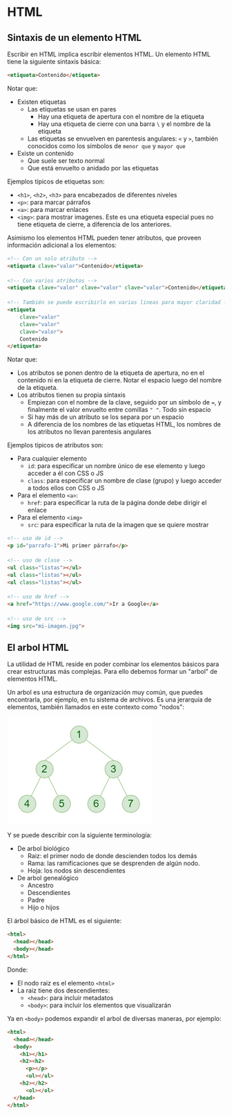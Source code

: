 # HTML
## Sintaxis de un elemento HTML

Escribir en HTML implica escribir elementos HTML. Un elemento HTML tiene la siguiente sintaxis básica:

```html
<etiqueta>Contenido</etiqueta>
```
Notar que:
- Existen etiquetas
  - Las etiquetas se usan en pares
    - Hay una etiqueta de apertura con el nombre de la etiqueta
    - Hay una etiqueta de cierre con una barra `\` y el nombre de la etiqueta
  - Las etiquetas se envuelven en parentesis angulares: `<` y `>`, también conocidos como los símbolos de `menor que` y `mayor que`
- Existe un contenido
  - Que suele ser texto normal
  - Que está envuelto o anidado por las etiquetas

Ejemplos típicos de etiquetas son:
- `<h1>`, `<h2>`, `<h3>` para encabezados de diferentes niveles
- `<p>`: para marcar párrafos
- `<a>`: para marcar enlaces
- `<img>`: para mostrar imagenes. Este es una etiqueta especial pues no tiene etiqueta de cierre, a diferencia de los anteriores.

Asimismo los elementos HTML pueden tener atributos, que proveen información adicional a los elementos:

```html
<!-- Con un solo atributo -->
<etiqueta clave="valor">Contenido</etiqueta>

<!-- Con varios atributos -->
<etiqueta clave="valor" clave="valor" clave="valor">Contenido</etiqueta>

<!-- También se puede escribirlo en varias lineas para mayor claridad -->
<etiqueta 
    clave="valor"
    clave="valor"
    clave="valor">
    Contenido
</etiqueta>

```
Notar que:
- Los atributos se ponen dentro de la etiqueta de apertura, no en el contenido ni en la etiqueta de cierre. Notar el espacio luego del nombre de la etiqueta.
- Los atributos tienen su propia sintaxis
  - Empiezan con el nombre de la clave, seguido por un símbolo de `=`, y finalmente el valor envuelto entre comillas `" "`. Todo sin espacio
  - Si hay más de un atributo se los separa por un espacio
  - A diferencia de los nombres de las etiquetas HTML, los nombres de los atributos no llevan parentesis angulares

Ejemplos típicos de atributos son:
- Para cualquier elemento
  - `id`: para especificar un nombre único de ese elemento y luego acceder a él con CSS o JS
  - `class`: para especificar un nombre de clase (grupo) y luego acceder a todos ellos con CSS o JS
- Para el elemento `<a>`:
  - `href`: para especificar la ruta de la página donde debe dirigir el enlace
- Para el elemento `<img>`
  - `src`: para especificar la ruta de la imagen que se quiere mostrar

```html
<!-- uso de id -->
<p id="parrafo-1">Mi primer párrafo</p>

<!-- uso de clase -->
<ul class="listas"></ul>
<ul class="listas"></ul>
<ul class="listas"></ul>

<!-- uso de href -->
<a href="https://www.google.com/">Ir a Google</a>

<!-- uso de src -->
<img src="mi-imagen.jpg">

```

## El arbol HTML

La utilidad de HTML reside en poder combinar los elementos básicos para crear estructuras más complejas. Para ello debemos formar un "arbol" de elementos HTML.

Un arbol es una estructura de organización muy común, que puedes encontrarla, por ejemplo, en tu sistema de archivos. Es una jerarquía de elementos, también llamados en este contexto como "nodos":

![](img/arbol.png)

Y se puede describir con la siguiente terminología:
- De arbol biológico
  - Raiz: el primer nodo de donde descienden todos los demás
  - Rama: las ramificaciones que se desprenden de algún nodo.
  - Hoja: los nodos sin descendientes
- De arbol genealógico
  - Ancestro
  - Descendientes
  - Padre
  - Hijo o hijos

El árbol básico de HTML es el siguiente:

```html
<html>
  <head></head>
  <body></head>
</html>
```
Donde:
- El nodo raiz es el elemento `<html>`
- La raiz tiene dos descendientes:
  - `<head>`: para incluir metadatos
  - `<body>`: para incluir los elementos que visualizarán

Ya en `<body>` podemos expandir el arbol de diversas maneras, por ejemplo:

```html
<html>
  <head></head>
  <body>
    <h1></h1>
    <h2><h2>
      <p></p>
      <ul></ul>
    <h2></h2>
      <ol></ol>
  </head>
</html>
```
